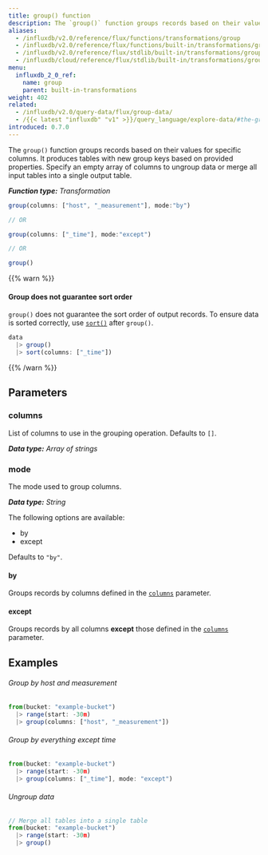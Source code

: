 ```yaml
---
title: group() function
description: The `group()` function groups records based on their values for specific columns.
aliases:
  - /influxdb/v2.0/reference/flux/functions/transformations/group
  - /influxdb/v2.0/reference/flux/functions/built-in/transformations/group/
  - /influxdb/v2.0/reference/flux/stdlib/built-in/transformations/group/
  - /influxdb/cloud/reference/flux/stdlib/built-in/transformations/group/
menu:
  influxdb_2_0_ref:
    name: group
    parent: built-in-transformations
weight: 402
related:
  - /influxdb/v2.0/query-data/flux/group-data/
  - /{{< latest "influxdb" "v1" >}}/query_language/explore-data/#the-group-by-clause, InfluxQL – GROUP BY
introduced: 0.7.0
---
```


The `group()` function groups records based on their values for specific columns.
It produces tables with new group keys based on provided properties.
Specify an empty array of columns to ungroup data or merge all input tables into a single output table.

_**Function type:** Transformation_

```js
group(columns: ["host", "_measurement"], mode:"by")

// OR

group(columns: ["_time"], mode:"except")

// OR

group()
```

{{% warn %}}
#### Group does not guarantee sort order
`group()` does not guarantee the sort order of output records.
To ensure data is sorted correctly, use [`sort()`](/influxdb/v2.0/reference/flux/stdlib/built-in/transformations/sort/)
after `group()`.

```js
data
  |> group()
  |> sort(columns: ["_time"])
```
{{% /warn %}}

## Parameters

### columns
List of columns to use in the grouping operation.
Defaults to `[]`.

_**Data type:** Array of strings_

### mode
The mode used to group columns.

_**Data type:** String_

The following options are available:

- by
- except

Defaults to `"by"`.

#### by
Groups records by columns defined in the [`columns`](#columns) parameter.

#### except
Groups records by all columns **except** those defined in the [`columns`](#columns) parameter.

## Examples

###### Group by host and measurement
```js
from(bucket: "example-bucket")
  |> range(start: -30m)
  |> group(columns: ["host", "_measurement"])
```

###### Group by everything except time
```js
from(bucket: "example-bucket")
  |> range(start: -30m)
  |> group(columns: ["_time"], mode: "except")
```

###### Ungroup data
```js
// Merge all tables into a single table
from(bucket: "example-bucket")
  |> range(start: -30m)
  |> group()
```
